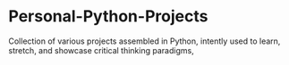 # Personal-Python-Projects
Collection of various projects assembled in Python, intently used to learn, stretch, and showcase critical thinking paradigms,
